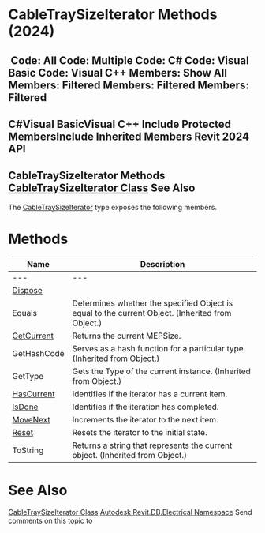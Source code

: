 # CableTraySizeIterator Methods (2024)

﻿
 Code: All Code: Multiple Code: C# Code: Visual Basic Code: Visual C++  Members: Show All Members: Filtered Members: Filtered Members: Filtered   
---  
C#Visual BasicVisual C++
Include Protected MembersInclude Inherited Members
Revit 2024 API  
---  
CableTraySizeIterator Methods  
[CableTraySizeIterator Class](474b13d0-1543-32d8-bb41-205d8cdd449f.md "CableTraySizeIterator Class") See Also  
---  
The [CableTraySizeIterator](474b13d0-1543-32d8-bb41-205d8cdd449f.md "CableTraySizeIterator Class") type exposes the following members.
# Methods
| Name | Description |
| --- | --- |
| --- | --- | --- |
| [Dispose](dbcdd265-1bc2-2b01-35d1-7e246a4d2a83.md "Dispose Method") |
| Equals | Determines whether the specified Object is equal to the current Object. (Inherited from Object.) |
| [GetCurrent](9685cd25-4b38-fc59-5acb-240d6e9f9ee2.md "GetCurrent Method") | Returns the current MEPSize. |
| GetHashCode | Serves as a hash function for a particular type.  (Inherited from Object.) |
| GetType | Gets the Type of the current instance. (Inherited from Object.) |
| [HasCurrent](2e236a2a-52b2-4371-b1eb-f49c2f590267.md "HasCurrent Method") | Identifies if the iterator has a current item. |
| [IsDone](ccc7e176-c815-4a6e-421c-287116f29a30.md "IsDone Method") | Identifies if the iteration has completed. |
| [MoveNext](7fa204bb-df36-2a86-951d-422ce66e3fc3.md "MoveNext Method") | Increments the iterator to the next item. |
| [Reset](1f0364dd-b6a7-b501-0d85-eab4d4a3ffc8.md "Reset Method") | Resets the iterator to the initial state. |
| ToString | Returns a string that represents the current object. (Inherited from Object.) |

# See Also
[CableTraySizeIterator Class](474b13d0-1543-32d8-bb41-205d8cdd449f.md "CableTraySizeIterator Class")
[Autodesk.Revit.DB.Electrical Namespace](212a1314-7843-2c6c-3322-363127e4059f.md "Autodesk.Revit.DB.Electrical Namespace")
Send comments on this topic to 